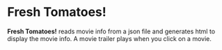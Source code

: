Fresh Tomatoes!
======
**Fresh Tomatoes!** reads movie info from a json file and generates html to display the movie info.
A movie trailer plays when you click on a movie.


